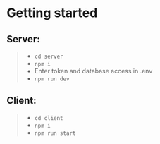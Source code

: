 # Getting started

## Server:

> - `cd server`
> - `npm i`
> - Enter token and database access in .env
> - `npm run dev`

## Client:

> - `cd client`
> - `npm i`
> - `npm run start`
